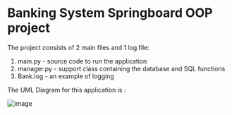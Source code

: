 # Banking System Springboard OOP project

The project consists of 2 main files and 1 log file:

1) main.py - source code to run the application
2) manager.py - support class containing the database and SQL functions
3) Bank.log - an example of logging

The UML Diagram for this application is :

![image](https://user-images.githubusercontent.com/68109182/174680724-30e062d1-0203-40dd-9a95-b0bdc2d526b0.png)

